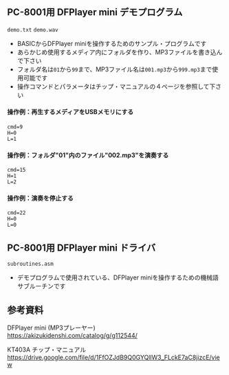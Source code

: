 ## PC-8001用 DFPlayer mini デモプログラム
`demo.txt`
`demo.wav`

- BASICからDFPlayer miniを操作するためのサンプル・プログラムです
- あらかじめ使用するメディア内にフォルダを作り、MP3ファイルを書き込んで下さい
- フォルダ名は`01`から`99`まで、MP3ファイル名は`001.mp3`から`999.mp3`まで使用可能です
- 操作コマンドとパラメータはチップ・マニュアルの４ページを参照して下さい

#### 操作例：再生するメディアをUSBメモリにする
    cmd=9
    H=0
    L=1

#### 操作例：フォルダ"01"内のファイル"002.mp3"を演奏する
    cmd=15
    H=1
    L=2

#### 操作例：演奏を停止する
    cmd=22
    H=0
    L=0


## PC-8001用 DFPlayer mini ドライバ
`subroutines.asm`
- デモプログラムで使用されている、DFPlayer miniを操作するための機械語サブルーチンです


## 参考資料

DFPlayer mini (MP3プレーヤー)
https://akizukidenshi.com/catalog/g/g112544/

KT403A チップ・マニュアル
https://drive.google.com/file/d/1FfOZJdB9Q0GYQllW3_FLckE7aC8jizcE/view
